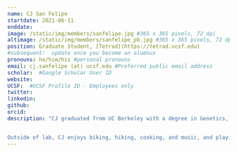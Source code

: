 ```yaml
---
name: CJ San Felipe
startdate: 2021-06-11
enddate:
image: /static/img/members/sanfelipe.jpg #365 x 365 pixels, 72 dpi
altimage: /static/img/members/sanfelipe_pb.jpg #365 x 365 pixels, 72 dpi
position: Graduate Student, [Tetrad](https://tetrad.ucsf.edu)
#subsequent:  update once you become an alumnus
pronouns: he/him/his #personal pronouns
email: cj.sanfelipe (at) ucsf.edu #Preferred public email address
scholar:  #Google Scholar User ID
website:
UCSF:  #UCSF Profile ID - Employees only
twitter:
linkedin:
github:
orcid:
description: "CJ graduated from UC Berkeley with a degree in Genetics, Genomics and Developmental Biology. As an undergraduate, he studied how somitogenesis is initiated in Xenopus laevis under the mentorship of [Dr. Richard Harland](http://mcb.berkeley.edu/labs/harland/).


Outside of lab, CJ enjoys biking, hiking, cooking, and music, and playing guitar."
---
```

